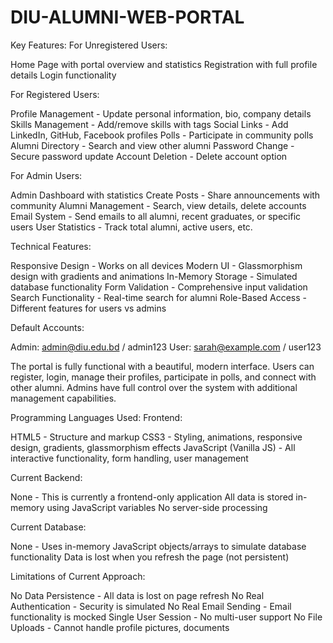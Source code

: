 # DIU-ALUMNI-WEB-PORTAL
Key Features:
For Unregistered Users:

Home Page with portal overview and statistics
Registration with full profile details
Login functionality

For Registered Users:

Profile Management - Update personal information, bio, company details
Skills Management - Add/remove skills with tags
Social Links - Add LinkedIn, GitHub, Facebook profiles
Polls - Participate in community polls
Alumni Directory - Search and view other alumni
Password Change - Secure password update
Account Deletion - Delete account option

For Admin Users:

Admin Dashboard with statistics
Create Posts - Share announcements with community
Alumni Management - Search, view details, delete accounts
Email System - Send emails to all alumni, recent graduates, or specific users
User Statistics - Track total alumni, active users, etc.

Technical Features:

Responsive Design - Works on all devices
Modern UI - Glassmorphism design with gradients and animations
In-Memory Storage - Simulated database functionality
Form Validation - Comprehensive input validation
Search Functionality - Real-time search for alumni
Role-Based Access - Different features for users vs admins

Default Accounts:

Admin: admin@diu.edu.bd / admin123
User: sarah@example.com / user123

The portal is fully functional with a beautiful, modern interface. Users can register, login, manage their profiles, participate in polls, and connect with other alumni. Admins have full control over the system with additional management capabilities.

Programming Languages Used:
Frontend:

HTML5 - Structure and markup
CSS3 - Styling, animations, responsive design, gradients, glassmorphism effects
JavaScript (Vanilla JS) - All interactive functionality, form handling, user management

Current Backend:

None - This is currently a frontend-only application
All data is stored in-memory using JavaScript variables
No server-side processing

Current Database:

None - Uses in-memory JavaScript objects/arrays to simulate database functionality
Data is lost when you refresh the page (not persistent)

Limitations of Current Approach:

No Data Persistence - All data is lost on page refresh
No Real Authentication - Security is simulated
No Real Email Sending - Email functionality is mocked
Single User Session - No multi-user support
No File Uploads - Cannot handle profile pictures, documents
